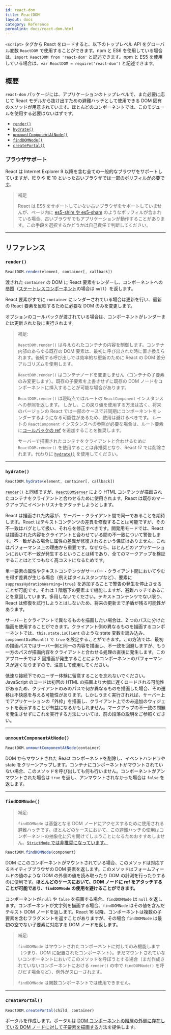 ```yaml
---
id: react-dom
title: ReactDOM
layout: docs
category: Reference
permalink: docs/react-dom.html
---
```


`<script>` タグから React をロードすると、以下のトップレベル API をグローバル変数 `ReactDOM` で使用することができます。npm と ES6 を使用している場合は、`import ReactDOM from 'react-dom'` と記述できます。npm と ES5 を使用している場合は、`var ReactDOM = require('react-dom')` と記述できます。

## 概要

`react-dom` パッケージには、アプリケーションのトップレベルで、また必要に応じて React モデルから抜け出すための避難ハッチとして使用できる DOM 固有のメソッドが用意されています。ほとんどのコンポーネントでは、このモジュールを使用する必要はないはずです。

- [`render()`](#render)
- [`hydrate()`](#hydrate)
- [`unmountComponentAtNode()`](#unmountcomponentatnode)
- [`findDOMNode()`](#finddomnode)
- [`createPortal()`](#createportal)

### ブラウザサポート

React は Internet Explorer 9 以降を含む全ての一般的なブラウザをサポートしていますが、IE 9 や IE 10 といった古いブラウザでは[一部のポリフィルが必要です](/docs/javascript-environment-requirements.html)。

> 補足
>
> React は ES5 をサポートしていない古いブラウザをサポートしていませんが、ページ内に [es5-shim や es5-sham](https://github.com/es-shims/es5-shim) のようなポリフィルが含まれている場合、古いブラウザでもアプリケーションが動作することがあります。この手段を選択するかどうかは自己責任で判断してください。

* * *

## リファレンス

### `render()`

```javascript
ReactDOM.render(element, container[, callback])
```

渡された `container` の DOM に React 要素をレンダーし、コンポーネントへの[参照](/docs/more-about-refs.html)（[ステートレスコンポーネント](/docs/components-and-props.html#functional-and-class-components)の場合は `null`）を返します。

React 要素がすでに `container` にレンダーされている場合は更新を行い、最新の React 要素を反映するために必要な DOM のみを変更します。

オプションのコールバックが渡されている場合は、コンポーネントがレンダーまたは更新された後に実行されます。

> 補足:
>
> `ReactDOM.render()` は与えられたコンテナの内容を制御します。コンテナ内部のあらゆる既存の DOM 要素は、最初に呼び出された時に置き換えられます。後続する呼び出しでは効率的な更新のために React の DOM 差分アルゴリズムを使用します。
>
> `ReactDOM.render()` はコンテナノードを変更しません（コンテナの子要素のみ変更します）。既存の子要素を上書きせずに既存の DOM ノードをコンポーネントに挿入することが可能な場合があります。
>
> `ReactDOM.render()` は現時点ではルートの `ReactComponent` インスタンスへの参照を返します。
> しかし、この戻り値を使用する方法は古く、将来のバージョンの React では一部のケースで非同期にコンポーネントをレンダーするようになる可能性があるため、使用は避けるべきです。
> ルートの `ReactComponent` インスタンスへの参照が必要な場合は、ルート要素に[コールバックの ref](/docs/more-about-refs.html#the-ref-callback-attribute) を追加することを推奨します。
>
> サーバーで描画されたコンテナをクライアントと合わせるために `ReactDOM.render()` を使用することは非推奨となり、React 17 では削除されます。代わりに [`hydrate()`](#hydrate) を使用してください。

* * *

### `hydrate()`

```javascript
ReactDOM.hydrate(element, container[, callback])
```

[`render()`](#render) と同様ですが、[`ReactDOMServer`](/docs/react-dom-server.html) により HTML コンテンツが描画されたコンテナをクライアントと合わせるために使用されます。React は既存のマークアップにイベントリスナをアタッチしようとします。

React は描画された内容が、サーバー・クライアント間で同一であることを期待します。React はテキストコンテンツの差異を修復することは可能ですが、その不一致はバグとして扱い、それらを修正すべきです。開発用モードでは、React は描画された内容をクライアントと合わせている間の不一致について警告します。不一致がある場合に属性の差異が修復されるという保証はありません。これはパフォーマンス上の理由から重要です。なぜなら、ほとんどのアプリケーションにおいて不一致が発生するということは稀であり、全てのマークアップを検証することはとてつもなく高コストになるためです。

単一要素の属性やテキストコンテンツがサーバー・クライアント間においてやむを得ず差異が生じる場合（例えばタイムスタンプなど）、要素に `suppressHydrationWarning={true}` を追加することで警告の発生を停止させることが可能です。それは 1 階層下の要素まで機能しますが、避難ハッチであることを意図しています。多用しないでください。テキストコンテンツでない限り、React は修復を試行しようとはしないため、将来の更新まで矛盾が残る可能性があります。

サーバーとクライアントで異なるものを描画したい場合は、2 つのパスに分けた描画を使用することができます。クライアント側の異なるものを描画するコンポーネントでは、`this.state.isClient` のような state 変数を読み込み、`componentDidMount()` で `true` を設定することができます。この方法では、最初の描画パスではサーバー側と同一の内容を描画し、不一致を回避しますが、もう一方のパスが描画内容をクライアントと合わせる処理の直後に発生します。このアプローチでは 2 回描画が発生することによりコンポーネントのパフォーマンスが遅くなりますので、注意して使用してください。

低速な接続下でのユーザー体験に留意することを忘れないでください。JavaScript のコードは初回の HTML の描画より大幅に遅くロードされる可能性があるため、クライアントのみのパスで何か異なるものを描画した場合、その遷移は不快感を与える可能性があります。しかしうまく実行されれば、サーバー上でアプリケーションの「外枠」を描画し、クライアント上でのみ追加のウィジェットを表示することが有益になるかもしれません。マークアップの不一致の問題を発生させずにこれを実行する方法については、前の段落の説明をご参照ください。

* * *

### `unmountComponentAtNode()`

```javascript
ReactDOM.unmountComponentAtNode(container)
```

DOM からマウントされた React コンポーネントを削除し、イベントハンドラや state をクリーンアップします。コンテナにコンポーネントがマウントされていない場合、このメソッドを呼び出しても何も行いません。コンポーネントがアンマウントされた場合は `true` を返し、アンマウントされなかった場合は `false` を返します。

* * *

### `findDOMNode()`

> 補足:
>
> `findDOMNode` は基盤となる DOM ノードにアクセスするために使用される避難ハッチです。ほとんどのケースにおいて、この避難ハッチの使用はコンポーネントの抽象化に穴を開けてしまうことになるためおすすめしません。[`StrictMode` では非推奨になっています。](/docs/strict-mode.html#warning-about-deprecated-finddomnode-usage)

```javascript
ReactDOM.findDOMNode(component)
```
DOM にこのコンポーネントがマウントされている場合、このメソッドは対応するネイティブブラウザの DOM 要素を返します。このメソッドはフォームフィールドの値のような DOM の外側の値を読み取ったり DOM の計測を行ったりするのに便利です。**ほとんどのケースにおいて、DOM ノードに ref をアタッチすることが可能であり、`findDOMNode` の使用を避けることができます。**

コンポーネントが `null` や `false` を描画する場合、`findDOMNode` は `null` を返します。コンポーネントが文字列を描画する場合、`findDOMNode` はその値を含んだテキスト DOM ノードを返します。React 16 以降、コンポーネントは複数の子要素を含むフラグメントを返すことがありますが、その場合 `findDOMNode` は最初の空でない子要素に対応する DOM ノードを返します。

> 補足:
>
> `findDOMNode` はマウントされたコンポーネントに対してのみ機能します（つまり、DOM に配置されたコンポーネント）。まだマウントされていないコンポーネントにおいてこのメソッドを呼ぼうとする場合（まだ作成されていないコンポーネントにおける `render()` の中で `findDOMNode()` を呼びだす場合など）、例外がスローされます。
>
> `findDOMNode` は関数コンポーネントでは使用できません。

* * *

### `createPortal()`

```javascript
ReactDOM.createPortal(child, container)
```

ポータルを作成します。ポータルは [DOM コンポーネントの階層の外側に存在している DOM ノードに対して子要素を描画する](/docs/portals.html)方法を提供します。
